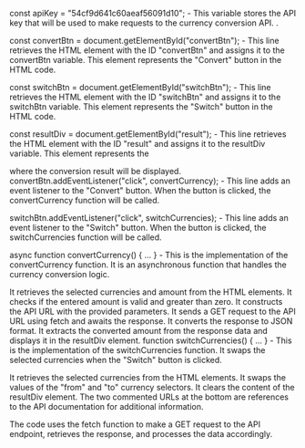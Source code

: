 const apiKey = "54cf9d641c60aeaf56091d10"; - This variable stores the API key that will be used to make requests to the currency conversion API. .

const convertBtn = document.getElementById("convertBtn"); - This line retrieves the HTML element with the ID "convertBtn" and assigns it to the convertBtn variable. This element represents the "Convert" button in the HTML code.

const switchBtn = document.getElementById("switchBtn"); - This line retrieves the HTML element with the ID "switchBtn" and assigns it to the switchBtn variable. This element represents the "Switch" button in the HTML code.

const resultDiv = document.getElementById("result"); - This line retrieves the HTML element with the ID "result" and assigns it to the resultDiv variable. This element represents the

where the conversion result will be displayed.
convertBtn.addEventListener("click", convertCurrency); - This line adds an event listener to the "Convert" button. When the button is clicked, the convertCurrency function will be called.

switchBtn.addEventListener("click", switchCurrencies); - This line adds an event listener to the "Switch" button. When the button is clicked, the switchCurrencies function will be called.

async function convertCurrency() { ... } - This is the implementation of the convertCurrency function. It is an asynchronous function that handles the currency conversion logic.

It retrieves the selected currencies and amount from the HTML elements. It checks if the entered amount is valid and greater than zero. It constructs the API URL with the provided parameters. It sends a GET request to the API URL using fetch and awaits the response. It converts the response to JSON format. It extracts the converted amount from the response data and displays it in the resultDiv element. function switchCurrencies() { ... } - This is the implementation of the switchCurrencies function. It swaps the selected currencies when the "Switch" button is clicked.

It retrieves the selected currencies from the HTML elements. It swaps the values of the "from" and "to" currency selectors. It clears the content of the resultDiv element. The two commented URLs at the bottom are references to the API documentation for additional information.

The code uses the fetch function to make a GET request to the API endpoint, retrieves the response, and processes the data accordingly.
